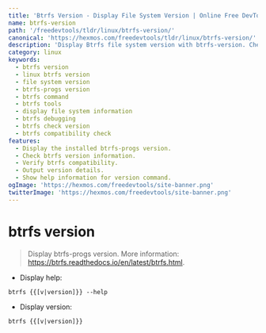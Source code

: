 ```yaml
---
title: 'Btrfs Version - Display File System Version | Online Free DevTools by Hexmos'
name: btrfs-version
path: '/freedevtools/tldr/linux/btrfs-version/'
canonical: 'https://hexmos.com/freedevtools/tldr/linux/btrfs-version/'
description: 'Display Btrfs file system version with btrfs-version. Check installed version and verify compatibility instantly. Free online tool, no registration required.'
category: linux
keywords:
  - btrfs version
  - linux btrfs version
  - file system version
  - btrfs-progs version
  - btrfs command
  - btrfs tools
  - display file system information
  - btrfs debugging
  - btrfs check version
  - btrfs compatibility check
features:
  - Display the installed btrfs-progs version.
  - Check btrfs version information.
  - Verify btrfs compatibility.
  - Output version details.
  - Show help information for version command.
ogImage: 'https://hexmos.com/freedevtools/site-banner.png'
twitterImage: 'https://hexmos.com/freedevtools/site-banner.png'
---
```


# btrfs version

> Display btrfs-progs version.
> More information: <https://btrfs.readthedocs.io/en/latest/btrfs.html>.

- Display help:

`btrfs {{[v|version]}} --help`

- Display version:

`btrfs {{[v|version]}}`
